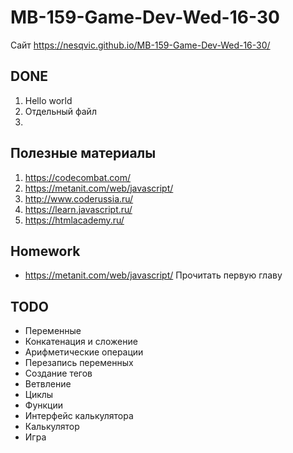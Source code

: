 # MB-159-Game-Dev-Wed-16-30
Сайт https://nesqvic.github.io/MB-159-Game-Dev-Wed-16-30/
## DONE
1. Hello world
1. Отдельный файл
1. 
  
## Полезные материалы
1. https://codecombat.com/
1. https://metanit.com/web/javascript/
1. http://www.coderussia.ru/
1. https://learn.javascript.ru/
1. https://htmlacademy.ru/
  
## Homework
* https://metanit.com/web/javascript/ Прочитать первую главу
  
## TODO
* Переменные
* Конкатенация и сложение
* Арифметические операции
* Перезапись переменных
* Создание тегов
* Ветвление
* Циклы
* Функции
* Интерфейс калькулятора
* Калькулятор
* Игра